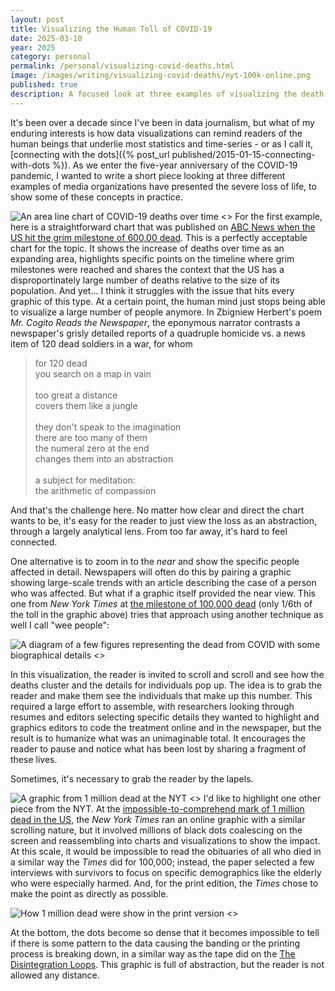```yaml
---
layout: post
title: Visualizing the Human Toll of COVID-19
date: 2025-03-10
year: 2025
category: personal
permalink: /personal/visualizing-covid-deaths.html
image: /images/writing/visualizing-covid-deaths/nyt-100k-online.png
published: true
description: A focused look at three examples of visualizing the death toll from COVID as an illustration of how to inject empathy into data visualizations.
---
```

It's been over a decade since I've been in data journalism, but what of my enduring interests is how data visualizations can remind readers of the human beings that underlie most statistics and time-series - or as I call it, [connecting with the dots]({% post_url published/2015-01-15-connecting-with-dots %}). As we enter the five-year anniversary of the COVID-19 pandemic, I wanted to write a short piece looking at three different examples of media organizations have presented the severe loss of life, to show some of these concepts in practice.

![An area line chart of COVID-19 deaths over time <>](/images/writing/visualizing-covid-deaths/abc-news-covid-graph-half.png)
For the first example, here is a straightforward chart that was published on [ABC News when the US hit the grim milestone of 600,00 dead](https://abcnews.go.com/US/us-surpasses-grim-milestone-600000-lives-lost-covid/story?id=78211509). This is a perfectly acceptable chart for the topic. It shows the increase of deaths over time as an expanding area, highlights specific points on the timeline where grim milestones were reached and shares the context that the US has a disproportinately large number of deaths relative to the size of its population. And yet... I think it struggles with the issue that hits every graphic of this type. At a certain point, the human mind just stops being able to visualize a large number of people anymore. In Zbigniew Herbert's poem _Mr. Cogito Reads the Newspaper_, the eponymous narrator contrasts a newspaper's grisly detailed reports of a quadruple homicide vs. a news item of 120 dead soldiers in a war, for whom

<blockquote>
for 120 dead<br/>
you search on a map in vain<br/>
<br/>
too great a distance<br/>
covers them like a jungle<br/>
<br/>
they don't speak to the imagination<br/>
there are too many of them<br/>
the numeral zero at the end<br/>
changes them into an abstraction<br/>
<br/>
a subject for meditation:<br/>
the arithmetic of compassion
</blockquote>

And that's the challenge here. No matter how clear and direct the chart wants to be, it's easy for the reader to just view the loss as an abstraction, through a largely analytical lens. From too far away, it's hard to feel connected.

One alternative is to zoom in to the _near_ and show the specific people affected in detail. Newspapers will often do this by pairing a graphic showing large-scale trends with an article describing the case of a person who was affected. But what if a graphic itself provided the near view. This one from _New York Times_ at [the milestone of 100,000 dead](https://www.nytimes.com/interactive/2020/05/24/us/us-coronavirus-deaths-100000.html) (only 1/6th of the toll in the graphic above) tries that approach using another technique as well I call "wee people":

![A diagram of a few figures representing the dead from COVID with some biographical details <>](/images/writing/visualizing-covid-deaths/nyt-100k-online.png)

In this visualization, the reader is invited to scroll and scroll and see how the deaths cluster and the details for individuals pop up. The idea is to grab the reader and make them see the individuals that make up this number. This required a large effort to assemble, with researchers looking through resumes and editors selecting specific details they wanted to highlight and graphics editors to code the treatment online and in the newspaper, but the result is to humanize what was an unimaginable total. It encourages the reader to pause and notice what has been lost by sharing a fragment of these lives.

Sometimes, it's necessary to grab the reader by the lapels.

![A graphic from 1 million dead at the NYT <>](/images/writing/visualizing-covid-deaths/nyt-1million-online.png)
I'd like to highlight one other piece from the NYT. At the [impossible-to-comprehend mark of 1 million dead in the US](https://www.nytimes.com/interactive/2022/05/13/us/covid-deaths-us-one-million.html), the _New York Times_ ran an online graphic with a similar scrolling nature, but it involved millions of black dots coalescing on the screen and reassembling into charts and visualizations to show the impact. At this scale, it would be impossible to read the obituaries of all who died in a similar way the _Times_ did for 100,000; instead, the paper selected a few interviews with survivors to focus on specific demographics like the elderly who were especially harmed. And, for the print edition, the _Times_ chose to make the point as directly as possible.

![How 1 million dead were show in the print version <>](/images/writing/visualizing-covid-deaths/nyt-1million-print.jpg)

At the bottom, the dots become so dense that it becomes impossible to tell if there is some pattern to the data causing the banding or the printing process is breaking down, in a similar way as the tape did on the [The Disintegration Loops](https://en.wikipedia.org/wiki/The_Disintegration_Loops). This graphic is full of abstraction, but the reader is not allowed any distance.
